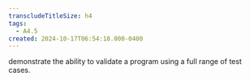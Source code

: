 ```yaml
---
transcludeTitleSize: h4
tags:
  - A4.5
created: 2024-10-17T06:54:18.000-0400
---
```

demonstrate the ability to validate a program using a full range of test cases.